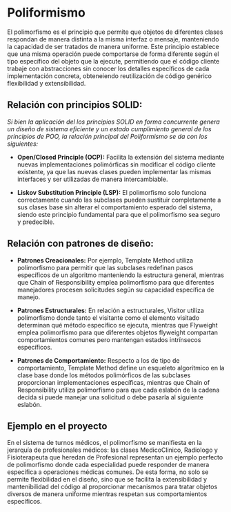 # Poliformismo

El polimorfismo es el principio que permite que objetos de diferentes clases respondan de manera distinta a la misma interfaz o mensaje, manteniendo la capacidad de ser tratados de manera uniforme. Este principio establece que una misma operación puede comportarse de forma diferente según el tipo específico del objeto que la ejecute, permitiendo que el código cliente trabaje con abstracciones sin conocer los detalles específicos de cada implementación concreta, obteneiendo reutilización de código genérico flexibilidad y extensibilidad. 

## Relación con principios SOLID:

*Si bien la aplicación del los principios SOLID en forma concurrente genera un diseño de sistema eficiente y un estado cumplimiento general de los principios de POO, la relación principal del Poliformismo se da con los siguientes:*

+ **Open/Closed Principle (OCP):** Facilita la extensión del sistema mediante nuevas implementaciones polimórficas sin modificar el código cliente existente, ya que las nuevas clases pueden implementar las mismas interfaces y ser utilizadas de manera intercambiable.

+ **Liskov Substitution Principle (LSP):** El polimorfismo solo funciona correctamente cuando las subclases pueden sustituir completamente a sus clases base sin alterar el comportamiento esperado del sistema, siendo este principio fundamental para que el polimorfismo sea seguro y predecible.

## Relación con patrones de diseño: 

+ **Patrones Creacionales:** Por ejemplo, Template Method utiliza polimorfismo para permitir que las subclases redefinan pasos específicos de un algoritmo manteniendo la estructura general, mientras que Chain of Responsibility emplea polimorfismo para que diferentes manejadores procesen solicitudes según su capacidad específica de manejo.

+ **Patrones Estructurales:** En relación a estructurales, Visitor utiliza polimorfismo donde tanto el visitante como el elemento visitado determinan qué método específico se ejecuta, mientras que Flyweight emplea polimorfismo para que diferentes objetos flyweight compartan comportamientos comunes pero mantengan estados intrínsecos específicos.

+ **Patrones de Comportamiento:** Respecto a los de tipo de comportamiento, Template Method define un esqueleto algorítmico en la clase base donde los métodos polimórficos de las subclases proporcionan implementaciones específicas, mientras que Chain of Responsibility utiliza polimorfismo para que cada eslabón de la cadena decida si puede manejar una solicitud o debe pasarla al siguiente eslabón.

## Ejemplo en el proyecto

En el sistema de turnos médicos, el polimorfismo se manifiesta en la jerarquía de profesionales médicos: las clases MedicoClinico, Radiologo y Fisioterapeuta que heredan de Profesional representan un ejemplo perfecto de polimorfismo donde cada especialidad puede responder de manera específica a operaciones médicas comunes. De esta forma, no solo se permite flexibilidad en el diseño, sino que se facilita la extensibilidad y mantenibilidad del código al proporcionar mecanismos para tratar objetos diversos de manera uniforme mientras respetan sus comportamientos específicos.


